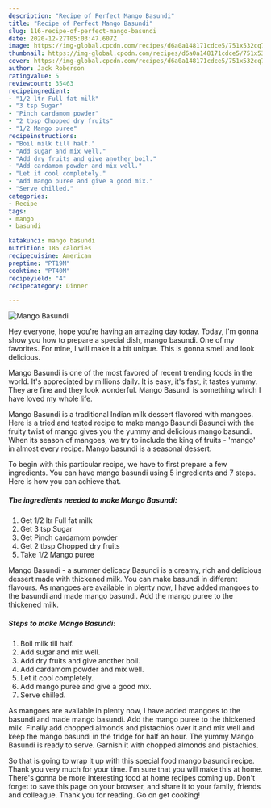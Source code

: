 ```yaml
---
description: "Recipe of Perfect Mango Basundi"
title: "Recipe of Perfect Mango Basundi"
slug: 116-recipe-of-perfect-mango-basundi
date: 2020-12-27T05:03:47.607Z
image: https://img-global.cpcdn.com/recipes/d6a0a148171cdce5/751x532cq70/mango-basundi-recipe-main-photo.jpg
thumbnail: https://img-global.cpcdn.com/recipes/d6a0a148171cdce5/751x532cq70/mango-basundi-recipe-main-photo.jpg
cover: https://img-global.cpcdn.com/recipes/d6a0a148171cdce5/751x532cq70/mango-basundi-recipe-main-photo.jpg
author: Jack Roberson
ratingvalue: 5
reviewcount: 35463
recipeingredient:
- "1/2 ltr Full fat milk"
- "3 tsp Sugar"
- "Pinch cardamom powder"
- "2 tbsp Chopped dry fruits"
- "1/2 Mango puree"
recipeinstructions:
- "Boil milk till half."
- "Add sugar and mix well."
- "Add dry fruits and give another boil."
- "Add cardamom powder and mix well."
- "Let it cool completely."
- "Add mango puree and give a good mix."
- "Serve chilled."
categories:
- Recipe
tags:
- mango
- basundi

katakunci: mango basundi 
nutrition: 186 calories
recipecuisine: American
preptime: "PT19M"
cooktime: "PT40M"
recipeyield: "4"
recipecategory: Dinner

---
```



![Mango Basundi](https://img-global.cpcdn.com/recipes/d6a0a148171cdce5/751x532cq70/mango-basundi-recipe-main-photo.jpg)

Hey everyone, hope you're having an amazing day today. Today, I'm gonna show you how to prepare a special dish, mango basundi. One of my favorites. For mine, I will make it a bit unique. This is gonna smell and look delicious.

Mango Basundi is one of the most favored of recent trending foods in the world. It's appreciated by millions daily. It is easy, it's fast, it tastes yummy. They are fine and they look wonderful. Mango Basundi is something which I have loved my whole life.

Mango Basundi is a traditional Indian milk dessert flavored with mangoes. Here is a tried and tested recipe to make mango Basundi Basundi with the fruity twist of mango gives you the yummy and delicious mango basundi. When its season of mangoes, we try to include the king of fruits - &#39;mango&#39; in almost every recipe. Mango basundi is a seasonal dessert.


To begin with this particular recipe, we have to first prepare a few ingredients. You can have mango basundi using 5 ingredients and 7 steps. Here is how you can achieve that.

<!--inarticleads1-->

##### The ingredients needed to make Mango Basundi:

1. Get 1/2 ltr Full fat milk
1. Get 3 tsp Sugar
1. Get Pinch cardamom powder
1. Get 2 tbsp Chopped dry fruits
1. Take 1/2 Mango puree


Mango Basundi - a summer delicacy Basundi is a creamy, rich and delicious dessert made with thickened milk. You can make basundi in different flavours. As mangoes are available in plenty now, I have added mangoes to the basundi and made mango basundi. Add the mango puree to the thickened milk. 

<!--inarticleads2-->

##### Steps to make Mango Basundi:

1. Boil milk till half.
1. Add sugar and mix well.
1. Add dry fruits and give another boil.
1. Add cardamom powder and mix well.
1. Let it cool completely.
1. Add mango puree and give a good mix.
1. Serve chilled.


As mangoes are available in plenty now, I have added mangoes to the basundi and made mango basundi. Add the mango puree to the thickened milk. Finally add chopped almonds and pistachios over it and mix well and keep the mango basundi in the fridge for half an hour. The yummy Mango Basundi is ready to serve. Garnish it with chopped almonds and pistachios. 

So that is going to wrap it up with this special food mango basundi recipe. Thank you very much for your time. I'm sure that you will make this at home. There's gonna be more interesting food at home recipes coming up. Don't forget to save this page on your browser, and share it to your family, friends and colleague. Thank you for reading. Go on get cooking!
